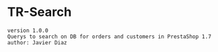 # TR-Search
	version 1.0.0
	Querys to search on DB for orders and customers in PrestaShop 1.7
	author: Javier Diaz
	
	

